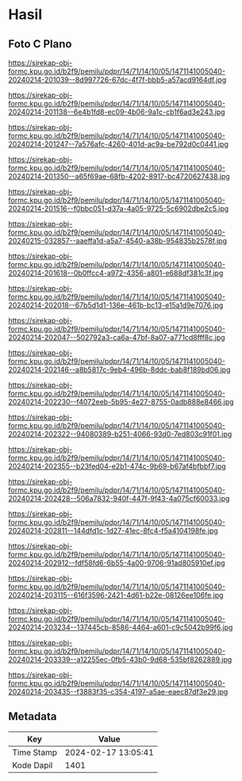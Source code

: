 # Hasil

## Foto C Plano

https://sirekap-obj-formc.kpu.go.id/b2f9/pemilu/pdpr/14/71/14/10/05/1471141005040-20240214-201039--8d997726-67dc-4f7f-bbb5-a57acd9164df.jpg

https://sirekap-obj-formc.kpu.go.id/b2f9/pemilu/pdpr/14/71/14/10/05/1471141005040-20240214-201138--6e4b1fd8-ec09-4b06-9a1c-cb1f6ad3e243.jpg

https://sirekap-obj-formc.kpu.go.id/b2f9/pemilu/pdpr/14/71/14/10/05/1471141005040-20240214-201247--7a576afc-4260-401d-ac9a-be792d0c0441.jpg

https://sirekap-obj-formc.kpu.go.id/b2f9/pemilu/pdpr/14/71/14/10/05/1471141005040-20240214-201350--a65f69ae-68fb-4202-8917-bc4720627438.jpg

https://sirekap-obj-formc.kpu.go.id/b2f9/pemilu/pdpr/14/71/14/10/05/1471141005040-20240214-201516--f0bbc051-d37a-4a05-9725-5c6902dbe2c5.jpg

https://sirekap-obj-formc.kpu.go.id/b2f9/pemilu/pdpr/14/71/14/10/05/1471141005040-20240215-032857--aaeffa1d-a5a7-4540-a38b-954835b2578f.jpg

https://sirekap-obj-formc.kpu.go.id/b2f9/pemilu/pdpr/14/71/14/10/05/1471141005040-20240214-201618--0b0ffcc4-a972-4356-a801-e688df381c3f.jpg

https://sirekap-obj-formc.kpu.go.id/b2f9/pemilu/pdpr/14/71/14/10/05/1471141005040-20240214-202018--67b5d1d1-136e-461b-bc13-e15a1d9e7076.jpg

https://sirekap-obj-formc.kpu.go.id/b2f9/pemilu/pdpr/14/71/14/10/05/1471141005040-20240214-202047--502792a3-ca6a-47bf-8a07-a771cd8fff8c.jpg

https://sirekap-obj-formc.kpu.go.id/b2f9/pemilu/pdpr/14/71/14/10/05/1471141005040-20240214-202146--a8b5817c-9eb4-496b-8ddc-bab8f189bd06.jpg

https://sirekap-obj-formc.kpu.go.id/b2f9/pemilu/pdpr/14/71/14/10/05/1471141005040-20240214-202230--f4072eeb-5b95-4e27-8755-0adb888e8466.jpg

https://sirekap-obj-formc.kpu.go.id/b2f9/pemilu/pdpr/14/71/14/10/05/1471141005040-20240214-202322--94080389-b251-4066-93d0-7ed803c91f01.jpg

https://sirekap-obj-formc.kpu.go.id/b2f9/pemilu/pdpr/14/71/14/10/05/1471141005040-20240214-202355--b23fed04-e2b1-474c-9b69-b67af4bfbbf7.jpg

https://sirekap-obj-formc.kpu.go.id/b2f9/pemilu/pdpr/14/71/14/10/05/1471141005040-20240214-202428--506a7832-940f-447f-9f43-4a075cf60033.jpg

https://sirekap-obj-formc.kpu.go.id/b2f9/pemilu/pdpr/14/71/14/10/05/1471141005040-20240214-202811--144dfd1c-1d27-41ec-8fc4-f5a4104198fe.jpg

https://sirekap-obj-formc.kpu.go.id/b2f9/pemilu/pdpr/14/71/14/10/05/1471141005040-20240214-202912--fdf58fd6-6b55-4a00-9706-91ad805910ef.jpg

https://sirekap-obj-formc.kpu.go.id/b2f9/pemilu/pdpr/14/71/14/10/05/1471141005040-20240214-203115--616f3596-2421-4d61-b22e-08126ee106fe.jpg

https://sirekap-obj-formc.kpu.go.id/b2f9/pemilu/pdpr/14/71/14/10/05/1471141005040-20240214-203234--137445cb-8586-4464-a601-c9c5042b99f6.jpg

https://sirekap-obj-formc.kpu.go.id/b2f9/pemilu/pdpr/14/71/14/10/05/1471141005040-20240214-203339--a12255ec-0fb5-43b0-9d68-535bf8262889.jpg

https://sirekap-obj-formc.kpu.go.id/b2f9/pemilu/pdpr/14/71/14/10/05/1471141005040-20240214-203435--f3883f35-c354-4197-a5ae-eaec87df3e29.jpg


## Metadata

| Key        | Value               |
| ---------- | ------------------- |
| Time Stamp | 2024-02-17 13:05:41 |
| Kode Dapil | 1401                |




